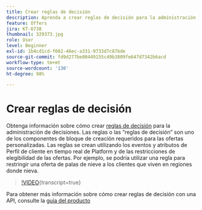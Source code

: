 ```yaml
---
title: Crear reglas de decisión
description: Aprenda a crear reglas de decisión para la administración de decisiones. Las reglas son uno de los componentes de bloque de creación requeridos para las ofertas personalizadas.
feature: Offers
jira: KT-6738
thumbnail: 329373.jpg
role: User
level: Beginner
exl-id: 1b4cd1cd-f082-46ec-a331-9733d7c87bde
source-git-commit: fd9d277be00449155c49b3809fe647d7342b6acd
workflow-type: tm+mt
source-wordcount: '130'
ht-degree: 98%

---
```


# Crear reglas de decisión

Obtenga información sobre cómo crear [reglas de decisión](https://experienceleague.adobe.com/docs/journey-optimizer/using/offer-decisioniong/create-components/creating-decision-rules.html?lang=es) para la administración de decisiones. Las reglas o las “reglas de decisión” son uno de los componentes de bloque de creación requeridos para las ofertas personalizadas. Las reglas se crean utilizando los eventos y atributos de Perfil de cliente en tiempo real de Platform y de las restricciones de elegibilidad de las ofertas. Por ejemplo, se podría utilizar una regla para restringir una oferta de palas de nieve a los clientes que viven en regiones donde nieva.

>[!VIDEO](https://video.tv.adobe.com/v/329373?quality=12&learn=on){transcript=true}

Para obtener más información sobre cómo crear reglas de decisión con una API, consulte la [guía del producto](https://experienceleague.adobe.com/docs/journey-optimizer/using/offer-decisioniong/api-reference/offers-api/decision-rules/create.html?lang=es)
